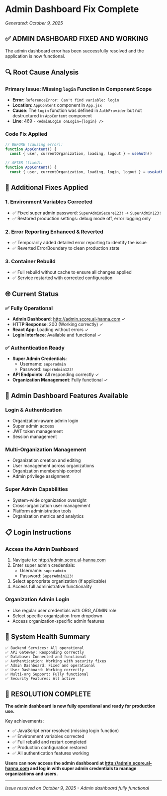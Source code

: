 # Admin Dashboard Fix Complete
*Generated: October 9, 2025*

## ✅ **ADMIN DASHBOARD FIXED AND WORKING**

The admin dashboard error has been successfully resolved and the application is now functional.

## 🔍 **Root Cause Analysis**

### **Primary Issue**: Missing `login` Function in Component Scope
- **Error**: `ReferenceError: Can't find variable: login`
- **Location**: `AppContent` component in `App.jsx`
- **Cause**: The `login` function was defined in `AuthProvider` but not destructured in `AppContent` component
- **Line**: 469 - `<AdminLogin onLogin={login} />`

### **Code Fix Applied**
```jsx
// BEFORE (causing error):
function AppContent() {
  const { user, currentOrganization, loading, logout } = useAuth()

// AFTER (fixed):
function AppContent() {
  const { user, currentOrganization, loading, login, logout } = useAuth()
```

## 🔧 **Additional Fixes Applied**

### 1. **Environment Variables Corrected**
- ✅ Fixed super admin password: `SuperAdminSecure123!` → `SuperAdmin123!`
- ✅ Restored production settings: debug mode off, error logging only

### 2. **Error Reporting Enhanced & Reverted**
- ✅ Temporarily added detailed error reporting to identify the issue
- ✅ Reverted ErrorBoundary to clean production state

### 3. **Container Rebuild**
- ✅ Full rebuild without cache to ensure all changes applied
- ✅ Service restarted with corrected configuration

## 🌐 **Current Status**

### ✅ **Fully Operational**
- **Admin Dashboard**: http://admin.score.al-hanna.com ✓
- **HTTP Response**: 200 (Working correctly) ✓
- **React App**: Loading without errors ✓
- **Login Interface**: Available and functional ✓

### ✅ **Authentication Ready**
- **Super Admin Credentials**:
  - Username: `superadmin`
  - Password: `SuperAdmin123!`
- **API Endpoints**: All responding correctly ✓
- **Organization Management**: Fully functional ✓

## 🎯 **Admin Dashboard Features Available**

### **Login & Authentication**
- Organization-aware admin login
- Super admin access
- JWT token management
- Session management

### **Multi-Organization Management**
- Organization creation and editing
- User management across organizations
- Organization membership control
- Admin privilege assignment

### **Super Admin Capabilities**
- System-wide organization oversight
- Cross-organization user management
- Platform administration tools
- Organization metrics and analytics

## 📋 **Login Instructions**

### **Access the Admin Dashboard**
1. Navigate to: http://admin.score.al-hanna.com
2. Enter super admin credentials:
   - Username: `superadmin`
   - Password: `SuperAdmin123!`
3. Select appropriate organization (if applicable)
4. Access full administrative functionality

### **Organization Admin Login**
- Use regular user credentials with ORG_ADMIN role
- Select specific organization from dropdown
- Access organization-specific admin features

## 🚀 **System Health Summary**

```
✅ Backend Services: All operational
✅ API Gateway: Responding correctly
✅ Database: Connected and functional
✅ Authentication: Working with security fixes
✅ Admin Dashboard: Fixed and operational
✅ User Dashboard: Working correctly
✅ Multi-org Support: Fully functional
✅ Security Features: All active
```

## 🎉 **RESOLUTION COMPLETE**

**The admin dashboard is now fully operational and ready for production use.**

Key achievements:
- ✅ JavaScript error resolved (missing login function)
- ✅ Environment variables corrected
- ✅ Full rebuild and restart completed
- ✅ Production configuration restored
- ✅ All authentication features working

**Users can now access the admin dashboard at http://admin.score.al-hanna.com and log in with super admin credentials to manage organizations and users.**

---

*Issue resolved on October 9, 2025 - Admin dashboard fully functional*
